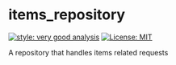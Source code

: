 # items_repository

[![style: very good analysis][very_good_analysis_badge]][very_good_analysis_link]
[![License: MIT][license_badge]][license_link]

A repository that handles items related requests

[license_badge]: https://img.shields.io/badge/license-MIT-blue.svg
[license_link]: https://opensource.org/licenses/MIT
[very_good_analysis_badge]: https://img.shields.io/badge/style-very_good_analysis-B22C89.svg
[very_good_analysis_link]: https://pub.dev/packages/very_good_analysis
